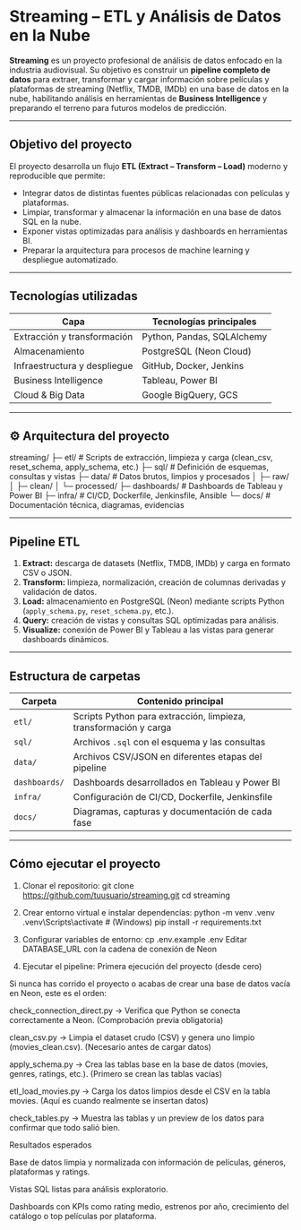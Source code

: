 # Streaming – ETL y Análisis de Datos en la Nube

**Streaming** es un proyecto profesional de análisis de datos enfocado en la industria audiovisual. Su objetivo es construir un **pipeline completo de datos** para extraer, transformar y cargar información sobre películas y plataformas de streaming (Netflix, TMDB, IMDb) en una base de datos en la nube, habilitando análisis en herramientas de **Business Intelligence** y preparando el terreno para futuros modelos de predicción.

---

## Objetivo del proyecto

El proyecto desarrolla un flujo **ETL (Extract – Transform – Load)** moderno y reproducible que permite:

- Integrar datos de distintas fuentes públicas relacionadas con películas y plataformas.
- Limpiar, transformar y almacenar la información en una base de datos SQL en la nube.
- Exponer vistas optimizadas para análisis y dashboards en herramientas BI.
- Preparar la arquitectura para procesos de machine learning y despliegue automatizado.

---

## Tecnologías utilizadas

| Capa | Tecnologías principales |
|------|---------------------------|
| Extracción y transformación | Python, Pandas, SQLAlchemy |
| Almacenamiento | PostgreSQL (Neon Cloud) |
| Infraestructura y despliegue | GitHub, Docker, Jenkins |
| Business Intelligence | Tableau, Power BI |
| Cloud & Big Data | Google BigQuery, GCS |

---

## ⚙️ Arquitectura del proyecto

streaming/
├─ etl/ # Scripts de extracción, limpieza y carga (clean_csv, reset_schema, apply_schema, etc.)
├─ sql/ # Definición de esquemas, consultas y vistas
├─ data/ # Datos brutos, limpios y procesados
│ ├─ raw/
│ ├─ clean/
│ └─ processed/
├─ dashboards/ # Dashboards de Tableau y Power BI
├─ infra/ # CI/CD, Dockerfile, Jenkinsfile, Ansible
└─ docs/ # Documentación técnica, diagramas, evidencias


---

## Pipeline ETL

1. **Extract:** descarga de datasets (Netflix, TMDB, IMDb) y carga en formato CSV o JSON.  
2. **Transform:** limpieza, normalización, creación de columnas derivadas y validación de datos.  
3. **Load:** almacenamiento en PostgreSQL (Neon) mediante scripts Python (`apply_schema.py`, `reset_schema.py`, etc.).  
4. **Query:** creación de vistas y consultas SQL optimizadas para análisis.  
5. **Visualize:** conexión de Power BI y Tableau a las vistas para generar dashboards dinámicos.

---

## Estructura de carpetas

| Carpeta | Contenido principal |
|--------|-----------------------|
| `etl/` | Scripts Python para extracción, limpieza, transformación y carga |
| `sql/` | Archivos `.sql` con el esquema y las consultas |
| `data/` | Archivos CSV/JSON en diferentes etapas del pipeline |
| `dashboards/` | Dashboards desarrollados en Tableau y Power BI |
| `infra/` | Configuración de CI/CD, Dockerfile, Jenkinsfile |
| `docs/` | Diagramas, capturas y documentación de cada fase |

---

## Cómo ejecutar el proyecto

1. Clonar el repositorio:
git clone https://github.com/tuusuario/streaming.git
cd streaming

2. Crear entorno virtual e instalar dependencias:
python -m venv .venv
.venv\Scripts\activate   # (Windows)
pip install -r requirements.txt

3. Configurar variables de entorno:
cp .env.example .env
Editar DATABASE_URL con la cadena de conexión de Neon

4. Ejecutar el pipeline:
Primera ejecución del proyecto (desde cero)

Si nunca has corrido el proyecto o acabas de crear una base de datos vacía en Neon, este es el orden:

check_connection_direct.py
→ Verifica que Python se conecta correctamente a Neon.
(Comprobación previa obligatoria)

clean_csv.py
→ Limpia el dataset crudo (CSV) y genera uno limpio (movies_clean.csv).
(Necesario antes de cargar datos)

apply_schema.py
→ Crea las tablas base en la base de datos (movies, genres, ratings, etc.).
(Primero se crean las tablas vacías)

etl_load_movies.py
→ Carga los datos limpios desde el CSV en la tabla movies.
(Aquí es cuando realmente se insertan datos)

check_tables.py
→ Muestra las tablas y un preview de los datos para confirmar que todo salió bien.



Resultados esperados

Base de datos limpia y normalizada con información de películas, géneros, plataformas y ratings.

Vistas SQL listas para análisis exploratorio.

Dashboards con KPIs como rating medio, estrenos por año, crecimiento del catálogo o top películas por plataforma.















